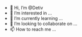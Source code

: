 - 👋 Hi, I’m @Detiv
- 👀 I’m interested in ...
- 🌱 I’m currently learning ...
- 💞️ I’m looking to collaborate on ...
- 📫 How to reach me ...

<!---
Detiv/Detiv is a ✨ special ✨ repository because its `README.md` (this file) appears on your GitHub profile.
You can click the Preview link to take a look at your changes.
--->
